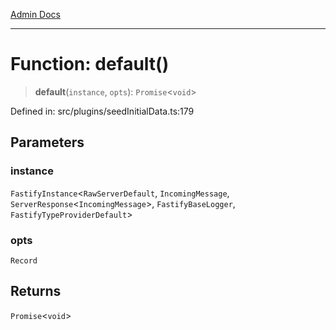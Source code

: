 [Admin Docs](/)

***

# Function: default()

> **default**(`instance`, `opts`): `Promise`\<`void`\>

Defined in: src/plugins/seedInitialData.ts:179

## Parameters

### instance

`FastifyInstance`\<`RawServerDefault`, `IncomingMessage`, `ServerResponse`\<`IncomingMessage`\>, `FastifyBaseLogger`, `FastifyTypeProviderDefault`\>

### opts

`Record`

## Returns

`Promise`\<`void`\>
